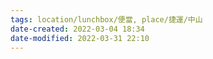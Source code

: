 ```yaml
---
tags: location/lunchbox/便當, place/捷運/中山 
date-created: 2022-03-04 18:34
date-modified: 2022-03-31 22:10
---
```

